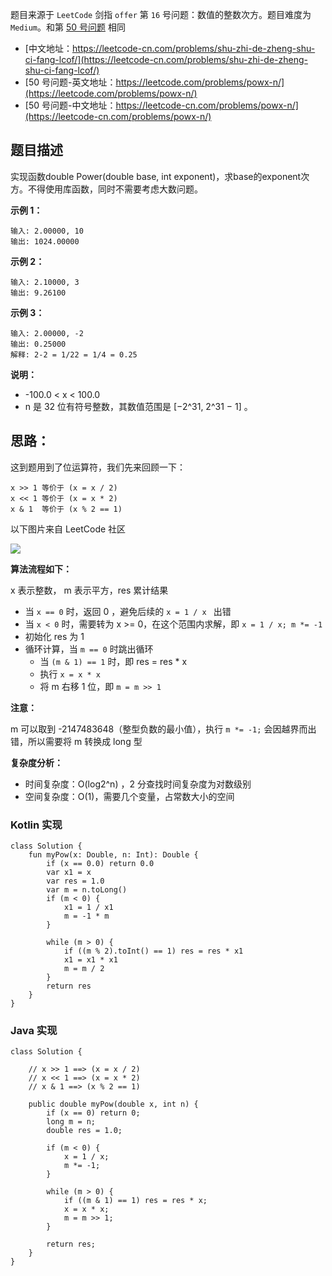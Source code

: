 题目来源于 `LeetCode` 剑指 `offer` 第 `16` 号问题：数值的整数次方。题目难度为 `Medium`。和第 [50 号问题](https://leetcode-cn.com/problems/powx-n/) 相同

* [中文地址：https://leetcode-cn.com/problems/shu-zhi-de-zheng-shu-ci-fang-lcof/](https://leetcode-cn.com/problems/shu-zhi-de-zheng-shu-ci-fang-lcof/)
* [50 号问题-英文地址：https://leetcode.com/problems/powx-n/](https://leetcode.com/problems/powx-n/) 
* [50 号问题-中文地址：https://leetcode-cn.com/problems/powx-n/](https://leetcode-cn.com/problems/powx-n/) 

## 题目描述

实现函数double Power(double base, int exponent)，求base的exponent次方。不得使用库函数，同时不需要考虑大数问题。

**示例 1：**

```
输入: 2.00000, 10
输出: 1024.00000
```

**示例 2：**

```
输入: 2.10000, 3
输出: 9.26100
```

**示例 3：**

```
输入: 2.00000, -2
输出: 0.25000
解释: 2-2 = 1/22 = 1/4 = 0.25
```

**说明：**

* -100.0 < x < 100.0
* n 是 32 位有符号整数，其数值范围是 [−2^31, 2^31 − 1] 。

## 思路：

这到题用到了位运算符，我们先来回顾一下：

```
x >> 1 等价于 (x = x / 2)
x << 1 等价于 (x = x * 2)
x & 1  等价于 (x % 2 == 1)
```

以下图片来自 LeetCode 社区

![](http://cdn.51git.cn/2020-07-27-15957785037579.jpg)

**算法流程如下：**

x 表示整数， m 表示平方，res 累计结果

* 当 `x == 0` 时，返回 0 ，避免后续的 `x = 1 / x ` 出错
* 当 `x < 0` 时，需要转为 x >= 0，在这个范围内求解，即 `x = 1 / x; m *= -1`
* 初始化 res 为 1
* 循环计算，当 `m == 0` 时跳出循环
    * 当 `(m & 1) == 1` 时，即 res = res * x
    * 执行 `x = x * x`
    * 将 m 右移 1 位，即 `m = m >> 1`

**注意：**

m 可以取到 -2147483648（整型负数的最小值），执行 `m *= -1;` 会因越界而出错，所以需要将 m 转换成 long 型

**复杂度分析：**

* 时间复杂度：O(log2^n) ，2 分查找时间复杂度为对数级别
* 空间复杂度：O(1)，需要几个变量，占常数大小的空间

### Kotlin 实现

```
class Solution {
    fun myPow(x: Double, n: Int): Double {
        if (x == 0.0) return 0.0
        var x1 = x
        var res = 1.0
        var m = n.toLong()
        if (m < 0) {
            x1 = 1 / x1
            m = -1 * m
        }

        while (m > 0) {
            if ((m % 2).toInt() == 1) res = res * x1
            x1 = x1 * x1
            m = m / 2
        }
        return res
    }
}
```

### Java 实现

```
class Solution {

    // x >> 1 ==> (x = x / 2)
    // x << 1 ==> (x = x * 2)
    // x & 1 ==> (x % 2 == 1)

    public double myPow(double x, int n) {
        if (x == 0) return 0;
        long m = n;
        double res = 1.0;

        if (m < 0) {
            x = 1 / x;
            m *= -1;
        }

        while (m > 0) {
            if ((m & 1) == 1) res = res * x;
            x = x * x;
            m = m >> 1;
        }

        return res;
    }
}
```


